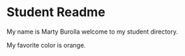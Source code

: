 # Student Readme
My name is Marty Burolla welcome to my student directory.

My favorite color is orange.
